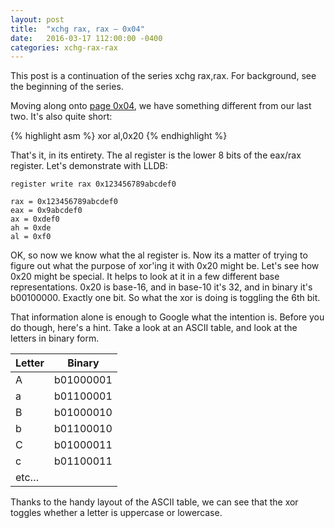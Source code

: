 ```yaml
---
layout: post
title:  "xchg rax, rax – 0x04"
date:   2016-03-17 112:00:00 -0400
categories: xchg-rax-rax
---
```


<aside>
This post is a continuation of the series xchg rax,rax.
For background, see the beginning of the series.
</aside>

Moving along onto [page 0x04][1], we have something different from our last two.
It's also quite short:

{% highlight asm %}
xor      al,0x20
{% endhighlight %}

That's it, in its entirety. The al register is the lower 8 bits of the eax/rax
register. Let's demonstrate with LLDB:

```
register write rax 0x123456789abcdef0

rax = 0x123456789abcdef0
eax = 0x9abcdef0
ax = 0xdef0
ah = 0xde
al = 0xf0
```

OK, so now we know what the al register is. Now its a matter of trying to figure
out what the purpose of xor'ing it with 0x20 might be. Let's see how 0x20 might
be special. It helps to look at it in a few different base representations. 0x20
is base-16, and in base-10 it's 32, and in binary it's b00100000. Exactly one
bit. So what the xor is doing is toggling the 6th bit.

That information alone is enough to Google what the intention is. Before you do
though, here's a hint. Take a look at an ASCII table, and look at the letters in
binary form.


| Letter | Binary    |
|--------|-----------|
| A      | b01000001 |
| a      | b01100001 |
| B      | b01000010 |
| b      | b01100010 |
| C      | b01000011 |
| c      | b01100011 |
| etc…               |

Thanks to the handy layout of the ASCII table, we can see that the xor toggles
whether a letter is uppercase or lowercase.

[1]: http://xorpd.net/pages/xchg_rax/snip_04.html